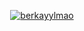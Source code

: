 <p align="center">
<a href="https://github.com/berkayylmao/berkayylmao/blob/main/README.md">
	<img src="https://github-readme-stats.vercel.app/api?username=berkayylmao&hide=issues,contribs&count_private=true&include_all_commits=true&show_icons=true&theme=github_dark&hide_border=true&hide_rank=true" alt="berkayylmao">
</a>
</p>
